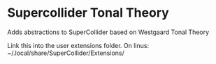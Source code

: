 # Supercollider Tonal Theory

Adds abstractions to SuperCollider based on Westgaard Tonal Theory

Link this into the user extensions folder. On linus: 	~/.local/share/SuperCollider/Extensions/
